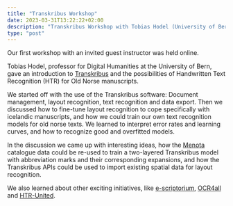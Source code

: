 ```yaml
---
title: "Transkribus Workshop"
date: 2023-03-31T13:22:22+02:00
description: "Transkribus Workshop with Tobias Hodel (University of Bern)"
type: "post"
---
```


Our first workshop with an invited guest instructor was held online.

Tobias Hodel, professor for Digital Humanities at the University of Bern, 
gave an introduction to [Transkribus](https://readcoop.eu/de/transkribus/)
and the possibilities of Handwritten Text Recognition (HTR) for Old Norse manuscripts.

We started off with the use of the Transkribus software: 
Document management, layout recognition, text recognition and data export. 
Then we discussed how to fine-tune layout recognition to cope specifically with icelandic manuscripts,
and how we could train our own text recognition models for old norse texts. 
We learned to interpret error rates and learning curves, and how to recognize good and overfitted models.

In the discussion we came up with interesting ideas, 
how the [Menota](https://clarino.uib.no/menota/catalogue) catalogue data could be re-used
to train a two-layered Transkribus model with abbreviation marks and their corresponding expansions,
and how the Transkribus APIs could be used to import existing spatial data for layout recognition.

We also learned about other exciting initiatives, 
like [e-scriptorium](https://gitlab.com/scripta/escriptorium), 
[OCR4all](https://www.ocr4all.org/) and [HTR-United](https://htr-united.github.io/).

